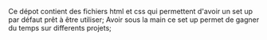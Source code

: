 Ce dépot contient des fichiers html et css qui permettent d'avoir un set up par défaut prêt à être utiliser; 
 Avoir sous la main ce  set up permet de gagner du temps sur differents projets;